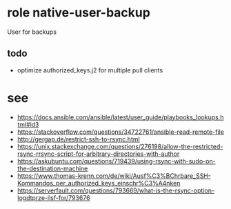 # role native-user-backup
User for backups

## todo
- optimize authorized_keys.j2 for multiple pull clients

# see
- https://docs.ansible.com/ansible/latest/user_guide/playbooks_lookups.html#id3
- https://stackoverflow.com/questions/34722761/ansible-read-remote-file
- http://gergap.de/restrict-ssh-to-rsync.html
- https://unix.stackexchange.com/questions/276198/allow-the-restricted-rsync-rrsync-script-for-arbitrary-directories-with-author
- https://askubuntu.com/questions/719439/using-rsync-with-sudo-on-the-destination-machine
- https://www.thomas-krenn.com/de/wiki/Ausf%C3%BChrbare_SSH-Kommandos_per_authorized_keys_einschr%C3%A4nken
- https://serverfault.com/questions/793669/what-is-the-rsync-option-logdtprze-ilsf-for/793676
